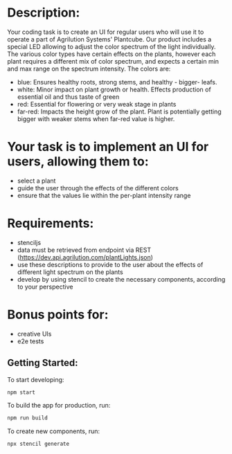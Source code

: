 # Description:
Your coding task is to create an UI for regular users who will use it to operate a part of Agrilution Systems' Plantcube.
Our product includes a special LED allowing to adjust the color spectrum of the light individually. The various color types have certain effects on the plants,
however each plant requires a different mix of color spectrum, and expects a certain min and max range on the spectrum intensity. The colors are:
* blue:	Ensures healthy roots, strong stems, and healthy - bigger- leafs.
* white: Minor impact on plant growth or health. Effects production of essential oil and thus taste of green
* red: Essential for flowering or very weak stage in plants
* far-red: Impacts the height grow of the plant. Plant is potentially getting bigger with weaker stems when far-red value is higher.

# Your task is to implement an UI for users, allowing them to:
- select a plant
- guide the user through the effects of the different colors
- ensure that the values lie within the per-plant intensity range

# Requirements:
- stenciljs
- data must be retrieved from endpoint via REST (https://dev.api.agrilution.com/plantLights.json)
- use these descriptions to provide to the user about the effects of different light spectrum on the plants
- develop by using stencil to create the necessary components, according to your perspective

# Bonus points for:
- creative UIs
- e2e tests

## Getting Started:

To start developing:
```bash
npm start
```

To build the app for production, run:

```bash
npm run build
```


To create new components, run:

```
npx stencil generate
```